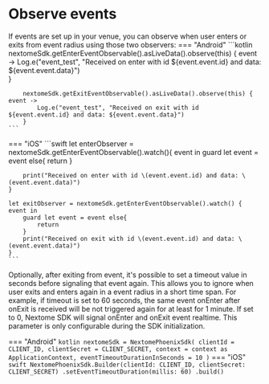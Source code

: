 # Observe events

If events are set up in your venue, you can observe when user enters or exits from event radius using those two observers:
=== "Android"
    ```kotlin
        nextomeSdk.getEnterEventObservable().asLiveData().observe(this) { event ->
            Log.e("event_test", "Received on enter with id ${event.event.id} and data: ${event.event.data}")            
        }
    
        nextomeSdk.getExitEventObservable().asLiveData().observe(this) { event ->
            Log.e("event_test", "Received on exit with id ${event.event.id} and data: ${event.event.data}")
        }
    ```
=== "iOS"
    ```swift
    let enterObserver = nextomeSdk.getEnterEventObservable().watch(){ event in
        guard let event = event else{
            return
        }
    
        print("Received on enter with id \(event.event.id) and data: \(event.event.data)")
    }

    let exitObserver = nextomeSdk.getEnterEventObservable().watch() { event in
        guard let event = event else{
            return
        }
        print("Received on exit with id \(event.event.id) and data: \(event.event.data)")
    }
    ```

Optionally, after exiting from event, it's possible to set a timeout value in seconds before signaling that event again.
This allows you to ignore when user exits and enters again in a event radius in a short time span. For example, if timeout is set to 60 seconds, the same event onEnter after onExit is received will be not triggered again for at least for 1 minute.
If set to 0, Nextome SDK will signal onEnter and onExit event realtime.
This parameter is only configurable during the SDK initialization.

=== "Android"
    ``` kotlin
    nextomeSdk = NextomePhoenixSdk(
        clientId = CLIENT_ID,
        clientSecret = CLIENT_SECRET,
        context = context as ApplicationContext,
        eventTimeoutDurationInSeconds = 10
    )
    ```
=== "iOS"
    ``` swift
    NextomePhoenixSdk.Builder(clientId: CLIENT_ID, clientSecret: CLIENT_SECRET)
        .setEventTimeoutDuration(millis: 60)
        .build()
    ```
